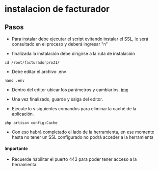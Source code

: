 # instalacion de facturador
<!--<h1>Instalacion de facturador</h1> -->

## Pasos
- Para instalar debe ejecutar el script evitando instalar el SSL, le será consultado en el proceso y deberá ingresar "n"

- finalizada la instalación debe dirigirse a la ruta de instalación
~~~
cd /root/facturadorpro31/
~~~
- Debe editar el archivo .env
~~~
nano .env
~~~
- Dentro del editor ubicar los parámetros y cambiarlos. [img](https://daniel22s.github.io/Trabajo_Web/assets/files/foto1-ecc04933121f9ff13ffc5e410ae32b94.png)

- Una vez finalizado, guarde y salga del editor.

- Ejecute lo s siguientes comandos para eliminar la caché de la aplicación.
~~~
php artisan config:Cache
~~~
- Con eso habrá completado el lado de la herramienta, en ese momento hasta no tener un SSL configurado no podrá acceder a la herramienta
#### Importante 
- Recuerde habilitar el puerto 443 para poder tener acceso a la herramienta